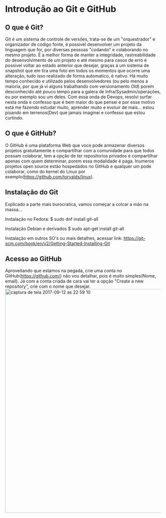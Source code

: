 # Introdução ao Git e GitHub

## O que é Git?
Git é um sistema de controle de versões, trata-se de um "orquestrador" e organizador de código fonte, é possivel desenvolver um projeto da linguagem que for, por diversas pessoas "codando" e colaborando no mesmo projeto. É a melhor forma de manter a integridade, rastreabilidade do desenvolvimento de um projeto e até mesmo para casos de erro é possivel voltar ao estado anterior que desejar, graças á um sistema de snapshot que em tira uma foto em todos os momentos que ocorre uma alteração, tudo isso realizado de forma automatico, é nativo.
Há muito tempo conhecido e utilizado pelos desenvolvedores (ou pelo menos a maioria, por que já vi alguns trabalhando com versionamento _Old_) porem desconhecido até pouco tempo para a galera de Infra/Sysadmin/operações, eu por exemplo sou um deles. Com essa onda de Devops, resolvi surfar nesta onda e confesso que é bem maior do que pensei e por esse motivo está me fazendo estudar muito, aprender muito e evoluir de mais... estou pisando em terrenos(Dev) que jamais imaginei e confesso que estou curtindo.

## O que é GitHub?
O GitHub é uma plataforma Web que voce pode armazenar diversos projetos gratuitamente e compartilhar com a comunidade para que todos possam colaborar, tem a opção de ter repositorios privados e compartilhar apenas com quem determinar, porem essa modalidade é paga. Inumeros projetos open source estão hospedados no GitHub e qualquer um pode colaborar, como do kernel do Linux por exemplo(https://github.com/torvalds/linux).

## Instalação do Git
Explicado a parte mais burocratica, vamos começar a colcar a mão na massa...

Instalação no Fedora:
$ sudo dnf install git-all

Instalação Debian e derivados
$ sudo apt-get install git-all

Instalação em outros SO's ou mais detalhes, acessar link:
https://git-scm.com/book/en/v2/Getting-Started-Installing-Git

## Acesso ao GitHub
Aproveitando que estamos na pegada, crie uma conta no GitHub(https://github.com/) não vou detalhar, pois é muito simples(Nome, email).
Já com a conta criada de cara vai ter a opção "Create a new repository", crie com o nome que desejar.
<img width="725" alt="captura de tela 2017-09-12 as 22 59 10" src="https://user-images.githubusercontent.com/24530268/30356287-88982c32-980e-11e7-901e-611340117ceb.png">

